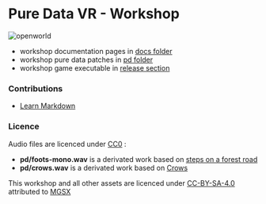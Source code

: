 # Pure Data VR - Workshop #

![openworld](decs/img/cover.png)

* workshop documentation pages in [docs folder](docs)
* workshop pure data patches in [pd folder](pd)
* workshop game executable in [release section](releases)

### Contributions

* [Learn Markdown](https://bitbucket.org/tutorials/markdowndemo)

### Licence

Audio files are licenced under [CC0](https://creativecommons.org/publicdomain/zero/1.0/) :

* **pd/foots-mono.wav** is a derivated work based on [steps on a forest road](https://freesound.org/people/Robinhood76/sounds/55690/) 
* **pd/crows.wav**  is a derivated work based on [Crows](https://freesound.org/people/Frankie01234/sounds/214869/)

This workshop and all other assets are licenced under [CC-BY-SA-4.0](https://creativecommons.org/licenses/by-sa/4.0/) attributed to [MGSX](http://www.mgsx.net/)